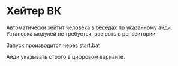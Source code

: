 # Хейтер ВК


Автоматически хейтит человека в беседах по указанному айди.
Установка модулей не требуется, все есть в репозитории

Запуск производится через start.bat

Айди указывать строго в цифровом варианте.
